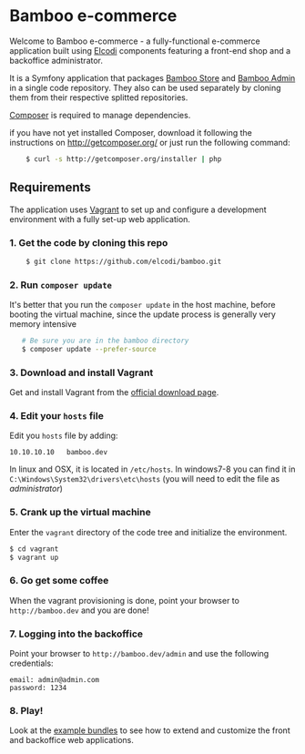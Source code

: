 Bamboo e-commerce
=================

Welcome to Bamboo e-commerce - a fully-functional e-commerce application built using [Elcodi](https://github.com/elcodi/elcodi) components featuring a front-end shop and a backoffice administrator.

It is a Symfony application that packages [Bamboo Store](https://github.com/elcodi/bamboo-store) and [Bamboo Admin](https://github.com/elcodi/bamboo-admin) in a single code repository. They also can be used separately by cloning them from their respective splitted repositories.

[Composer][1] is required to manage dependencies.

if you have not yet installed Composer, download it following the instructions on
http://getcomposer.org/ or just run the following command:

```bash
    $ curl -s http://getcomposer.org/installer | php
```

Requirements
------------------

The application uses [Vagrant](http://www.vagrantup.com/) to set up and configure a development environment with a fully set-up web application.

### 1. Get the code by cloning this repo

```bash
    $ git clone https://github.com/elcodi/bamboo.git
```

### 2. Run `composer update`

It's better that you run the `composer update` in the host machine, before booting the virtual machine, since the update process is generally very memory intensive

```bash
   # Be sure you are in the bamboo directory
   $ composer update --prefer-source
```

### 3. Download and install Vagrant

Get and install Vagrant from the [official download page](http://www.vagrantup.com/downloads).

### 4. Edit your `hosts` file

Edit you `hosts` file by adding:

```
10.10.10.10   bamboo.dev
```

In linux and OSX, it is located in `/etc/hosts`. In windows7-8 you can find it in `C:\Windows\System32\drivers\etc\hosts` (you will need to edit the file as *administrator*) 

### 5. Crank up the virtual machine

Enter the `vagrant` directory of the code tree and initialize the environment.

```bash
$ cd vagrant
$ vagrant up
```

### 6. Go get some coffee

When the vagrant provisioning is done, point your browser to `http://bamboo.dev` and you are done!

### 7. Logging into the backoffice

Point your browser to `http://bamboo.dev/admin` and use the following credentials:

```
email: admin@admin.com
password: 1234
```

### 8. Play!

Look at the [example bundles](https://github.com/elcodi/bamboo/tree/master/src/Elcodi/AdminExampleBundle) to see how to extend and customize the front and backoffice web applications.


[1]:  http://getcomposer.org/
